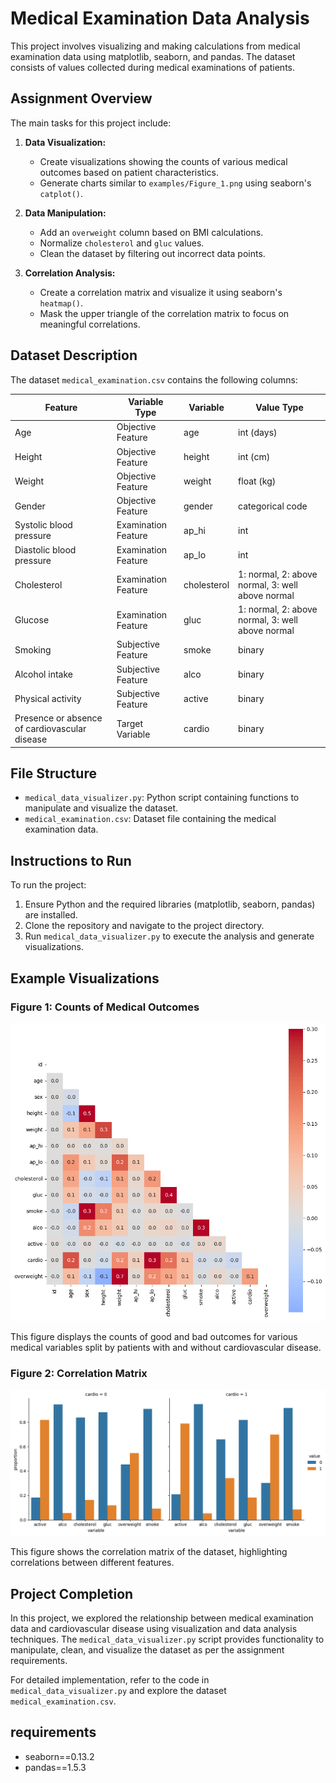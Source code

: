 # Medical Examination Data Analysis

This project involves visualizing and making calculations from medical examination data using matplotlib, seaborn, and pandas. The dataset consists of values collected during medical examinations of patients.

## Assignment Overview

The main tasks for this project include:

1. **Data Visualization:**
   - Create visualizations showing the counts of various medical outcomes based on patient characteristics.
   - Generate charts similar to `examples/Figure_1.png` using seaborn's `catplot()`.

2. **Data Manipulation:**
   - Add an `overweight` column based on BMI calculations.
   - Normalize `cholesterol` and `gluc` values.
   - Clean the dataset by filtering out incorrect data points.

3. **Correlation Analysis:**
   - Create a correlation matrix and visualize it using seaborn's `heatmap()`.
   - Mask the upper triangle of the correlation matrix to focus on meaningful correlations.

## Dataset Description

The dataset `medical_examination.csv` contains the following columns:

| Feature                           | Variable Type         | Variable             | Value Type                          |
|-----------------------------------|-----------------------|----------------------|-------------------------------------|
| Age                               | Objective Feature     | age                  | int (days)                          |
| Height                            | Objective Feature     | height               | int (cm)                            |
| Weight                            | Objective Feature     | weight               | float (kg)                          |
| Gender                            | Objective Feature     | gender               | categorical code                    |
| Systolic blood pressure           | Examination Feature   | ap_hi                | int                                 |
| Diastolic blood pressure          | Examination Feature   | ap_lo                | int                                 |
| Cholesterol                       | Examination Feature   | cholesterol          | 1: normal, 2: above normal, 3: well above normal |
| Glucose                           | Examination Feature   | gluc                 | 1: normal, 2: above normal, 3: well above normal |
| Smoking                           | Subjective Feature    | smoke                | binary                              |
| Alcohol intake                    | Subjective Feature    | alco                 | binary                              |
| Physical activity                 | Subjective Feature    | active               | binary                              |
| Presence or absence of cardiovascular disease | Target Variable | cardio               | binary                              |

## File Structure

- `medical_data_visualizer.py`: Python script containing functions to manipulate and visualize the dataset.
- `medical_examination.csv`: Dataset file containing the medical examination data.

## Instructions to Run

To run the project:

1. Ensure Python and the required libraries (matplotlib, seaborn, pandas) are installed.
2. Clone the repository and navigate to the project directory.
3. Run `medical_data_visualizer.py` to execute the analysis and generate visualizations.

## Example Visualizations

### Figure 1: Counts of Medical Outcomes
![Figure 1](examples/Figure_1.png)

This figure displays the counts of good and bad outcomes for various medical variables split by patients with and without cardiovascular disease.

### Figure 2: Correlation Matrix
![Figure 2](examples/Figure_2.png)

This figure shows the correlation matrix of the dataset, highlighting correlations between different features.

## Project Completion

In this project, we explored the relationship between medical examination data and cardiovascular disease using visualization and data analysis techniques. The `medical_data_visualizer.py` script provides functionality to manipulate, clean, and visualize the dataset as per the assignment requirements.

For detailed implementation, refer to the code in `medical_data_visualizer.py` and explore the dataset `medical_examination.csv`.

## requirements
* seaborn==0.13.2
* pandas==1.5.3